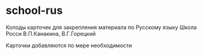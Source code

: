 # school-rus
Колоды карточек для закрепления материала по Русскому языку
Школа Росси В.П.Канакина, В.Г.Горецкий

Карточки добавляются по мере необходимости
